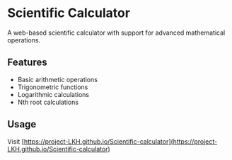 # Scientific Calculator

A web-based scientific calculator with support for advanced mathematical operations.

## Features
- Basic arithmetic operations
- Trigonometric functions
- Logarithmic calculations
- Nth root calculations

## Usage
Visit [https://project-LKH.github.io/Scientific-calculator](https://project-LKH.github.io/Scientific-calculator)
